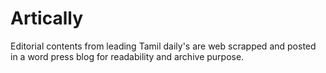 # Artically
Editorial contents from leading Tamil daily's are web scrapped and posted in a word press blog for readability and archive purpose. 
